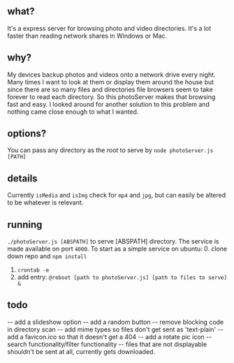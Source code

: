 ## what?
It's a express server for browsing photo and video directories. It's a lot faster than reading network shares in Windows or Mac. 

## why?
My devices backup photos and videos onto a network drive every night. Many times I want to look at them or display them around the house but since there are so many files and directories file browsers seem to take forever to read each directory. So this photoServer makes that browsing fast and easy. I looked around for another solution to this problem and nothing came close enough to what I wanted. 

## options?
You can pass any directory as the root to serve by `node photoServer.js [PATH]`

## details
Currently `isMedia` and `isImg` check for `mp4` and `jpg`, but can easily be altered to be whatever is relevant. 

## running
`./photoServer.js [ABSPATH]` to serve [ABSPATH] directory. The service is made available on port `4000`. 
To start as a simple service on ubuntu:
0. clone down repo and `npm install`
1. `crontab -e`
2. add entry: `@reboot [path to photoServer.js] [path to files to serve] &`

## todo
-- add a slideshow option
-- add a random button
-- remove blocking code in directory scan
-- add mime types so files don't get sent as 'text-plain'
-- add a favicon.ico so that it doesn't get a 404
-- add a rotate pic icon 
-- search functionality/filter functionality
-- files that are not displayable shouldn't be sent at all, currently gets downloaded. 
